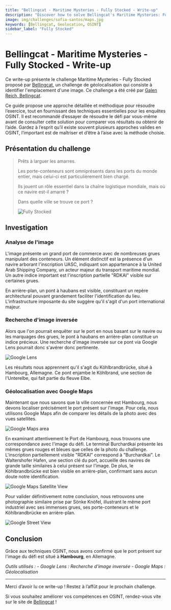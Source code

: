 ```yaml
---
title: "Bellingcat - Maritime Mysteries - Fully Stocked - Write-up"
description: "Discover how to solve Bellingcat's Maritime Mysteries: Fully Stocked OSINT challenge with a step-by-step geolocation guide using Google Lens and Maps. Enhance your skills with this walkthrough."
image: img/challenges/sofia-santos/maps.jpg
keywords: [Bellingcat, Geolocation, OSINT]
sidebar_label: "Fully Stocked"
---
```


# Bellingcat - Maritime Mysteries - Fully Stocked - Write-up

Ce write-up présente le challenge Maritime Mysteries - Fully Stocked proposé par [Bellingcat](https://challenge.bellingcat.com/), un challenge de géolocalisation qui consiste à identifier l'emplacement d'une image. Ce challenge a été créé par [Galen Reich, Bellingcat](https://www.bellingcat.com/author/galenreich/).

Ce guide propose une approche détaillée et méthodique pour résoudre l’exercice, tout en fournissant des techniques essentielles pour les enquêtes OSINT. Il est recommandé d’essayer de résoudre le défi par vous-même avant de consulter cette solution pour comparer vos résultats ou obtenir de l’aide. Gardez à l’esprit qu’il existe souvent plusieurs approches valides en OSINT, l’important est de maîtriser et d’être à l’aise avec la méthode choisie.

## Présentation du challenge

> Prêts à larguer les amarres.
>
> Les porte-conteneurs sont omniprésents dans les ports du monde entier, mais celui-ci est particulièrement bien chargé.
>
> Ils jouent un rôle essentiel dans la chaîne logistique mondiale, mais où ce navire est-il amarré ?
>
> Dans quelle ville se trouve ce port ?
>
> ![Fully Stocked](/img/challenges/bellingcat/maritime-mysteries/fully-stocked-1.png "Fully Stocked")

## Investigation

### Analyse de l'image

L'image présente un grand port de commerce avec de nombreuses grues manipulant des conteneurs. Un élément distinctif est la présence d'un navire arborant l'inscription UASC, indiquant son appartenance à la United Arab Shipping Company, un acteur majeur du transport maritime mondial. Un autre indice important est l'inscription partielle "RDKAI" visible sur certaines grues.

En arrière-plan, un pont à haubans est visible, constituant un repère architectural pouvant grandement faciliter l'identification du lieu. L'infrastructure imposante du site suggère qu'il s'agit d'un port international majeur.

### Recherche d'image inversée

Alors que l'on pourrait enquêter sur le port en nous basant sur le navire ou les marquages des grues, le pont à haubans en arrière-plan constitue un indice précieux. Une recherche d'image inversée sur ce pont via Google Lens pourrait donc s'avérer donc pertinente.

![Google Lens](/img/challenges/bellingcat/maritime-mysteries/fully-stocked-2.png "Google Lens")

Les résultats nous apprennent qu'il s'agit du Köhlbrandbrücke, situé à Hambourg, Allemagne. Ce pont enjambe le Köhlbrand, une section de l'Unterelbe, qui fait partie du fleuve Elbe.

### Géolocalisation avec Google Maps

Maintenant que nous savons que la ville concernée est Hambourg, nous devons localiser précisément le port présent sur l'image. Pour cela, nous utilisons Google Maps afin de comparer les détails de la photo avec des vues satellites.

![Google Maps area](/img/challenges/bellingcat/maritime-mysteries/fully-stocked-3.png "Google Maps area")

En examinant attentivement le Port de Hambourg, nous trouvons une correspondance avec l'image du défi. Le terminal Burchardkai présente les mêmes grues rouges et bleues que celles de la photo du challenge. L'inscription partiellement visible "RDKAI" correspond à "Burchardkai". Le Waltershofer Hafen, une section clé du port, accueille des navires de grande taille similaires à celui présent sur l'image. De plus, le Köhlbrandbrücke est bien visible en arrière-plan, confirmant sans aucun doute notre identification.

![Google Maps Satellite View](/img/challenges/bellingcat/maritime-mysteries/fully-stocked-4.png "Google Maps Satellite View")

Pour valider définitivement notre conclusion, nous retrouvons une photographie similaire prise par Sönke Knöfel, illustrant le même port industriel avec ses immenses grues, ses porte-conteneurs et le Köhlbrandbrücke en arrière-plan.

![Google Street View](/img/challenges/bellingcat/maritime-mysteries/fully-stocked-5.png "Google Street View")

## Conclusion

Grâce aux techniques OSINT, nous avons confirmé que le port présent sur l'image du défi est situé à **Hambourg**, en Allemagne.

<em>
Outils utilisés :
- Google Lens : Recherche d'image inversée
- Google Maps : Géolocalisation
</em>

---

Merci d’avoir lu ce write-up ! Restez à l’affût pour le prochain challenge.

Si vous souhaitez améliorer vos compétences en OSINT, rendez-vous vite sur le site de [Bellingcat](https://www.bellingcat.com/) !
